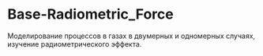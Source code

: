 # Base-Radiometric_Force
Моделирование процессов в газах в двумерных и одномерных случаях, изучение радиометрического эффекта.
